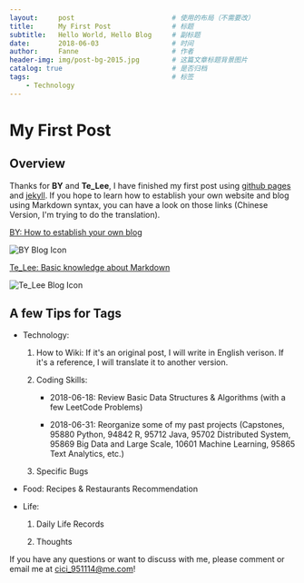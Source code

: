 ```yaml
---
layout:     post   				        # 使用的布局（不需要改）
title:      My First Post 				# 标题 
subtitle:   Hello World, Hello Blog     # 副标题
date:       2018-06-03			        # 时间
author:     Fanne 						# 作者
header-img: img/post-bg-2015.jpg 	    # 这篇文章标题背景图片
catalog: true 						    # 是否归档
tags:								    # 标签
    - Technology
---
```


# My First Post 

## Overview 

Thanks for **BY** and **Te_Lee**, I have finished my first post using [github pages](https://pages.github.com) and [jekyll](https://jekyllrb.com). If you hope to learn how to establish your own website and blog using Markdown syntax, you can have a look on those links (Chinese Version, I'm trying to do the translation).

[BY: How to establish your own blog](http://qiubaiying.top/2017/02/06/快速搭建个人博客/)

![BY Blog Icon]()

[Te_Lee: Basic knowledge about Markdown](https://sspai.com/post/25137)

![Te_Lee Blog Icon]()

## A few Tips for Tags

* Technology: 

    1. How to Wiki: If it's an original post, I will write in English verison. If it's a reference, I will translate it to another version.
    
    2. Coding Skills: 
    
        * 2018-06-18: Review Basic Data Structures & Algorithms (with a few LeetCode Problems)
        
        * 2018-06-31: Reorganize some of my past projects (Capstones, 95880 Python, 94842 R, 95712 Java, 95702 Distributed System, 95869 Big Data and Large Scale, 10601 Machine Learning, 95865 Text Analytics, etc.)
        
    3. Specific Bugs

* Food: Recipes & Restaurants Recommendation

* Life: 

    1. Daily Life Records
    
    2. Thoughts

If you have any questions or want to discuss with me, please comment or email me at <cici_951114@me.com>!


